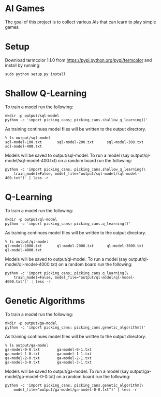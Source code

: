 # AI Games

The goal of this project is to collect various AIs that can learn to play simple
games.

# Setup

Download termcolor 1.1.0 from https://pypi.python.org/pypi/termcolor and install by running:

```
sudo python setup.py install
```

# Shallow Q-Learning

To train a model run the following:

```
mkdir -p output/sql-model
python -c 'import picking_cans; picking_cans.shallow_q_learning()'
```

As training continues model files will be written to the output directory.

```
% ls output/sql-model
sql-model-100.txt       sql-model-200.txt      sql-model-300.txt      sql-model-400.txt
```

Models will be saved to output/sql-model. To run a model (say
output/ql-model/sql-model-400.txt) on a random board run the following:

```
python -c 'import picking_cans; picking_cans.shallow_q_learning(\
    train_model=False, model_file="output/sql-model/sql-model-400.txt")' | less -r
```

# Q-Learning

To train a model run the following:

```
mkdir -p output/ql-model
python -c 'import picking_cans; picking_cans.q_learning()'
```

As training continues model files will be written to the output directory.

```
% ls output/ql-model
ql-model-1000.txt       ql-model-2000.txt      ql-model-3000.txt      ql-model-4000.txt
```

Models will be saved to output/ql-model. To run a model (say
output/ql-model/ql-model-4000.txt) on a random board run the following:

```
python -c 'import picking_cans; picking_cans.q_learning(\
    train_model=False, model_file="output/ql-model/ql-model-4000.txt")' | less -r
```

# Genetic Algorithms

To train a model run the following:

```
mkdir -p output/ga-model
python -c 'import picking_cans; picking_cans.genetic_algorithm()'
```

As training continues model files will be written to the output directory.

```
% ls output/ga-model
ga-model-0-0.txt        ga-model-0-1.txt
ga-model-1-0.txt        ga-model-1-1.txt
ga-model-2-0.txt        ga-model-2-1.txt
ga-model-3-0.txt        ga-model-3-1.txt
```

Models will be saved to output/ga-model. To run a model (say
output/ga-model/ga-model-0-0.txt) on a random board run the following:

```
python -c 'import picking_cans; picking_cans.genetic_algorithm(\
    model_file="output/ga-model/ga-model-0-0.txt")' | less -r
```
